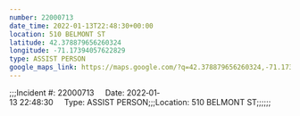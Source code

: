 ```yaml
---
number: 22000713
date_time: 2022-01-13T22:48:30+00:00
location: 510 BELMONT ST
latitude: 42.378879656260324
longitude: -71.17394057622829
type: ASSIST PERSON
google_maps_link: https://maps.google.com/?q=42.378879656260324,-71.17394057622829
---
```


;;;Incident #: 22000713     Date: 2022‐01‐13 22:48:30     Type: ASSIST PERSON;;;Location: 510 BELMONT ST;;;;;;
